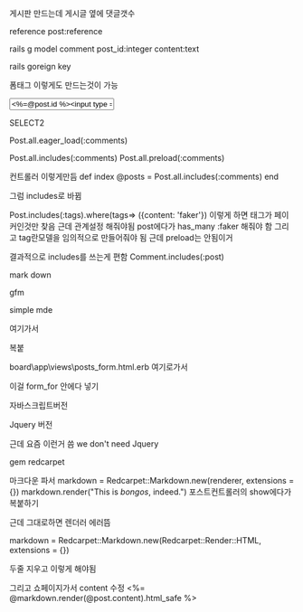 게시판 만드는데 게시글 옆에 댓글갯수

reference
post:reference

rails g model comment post_id:integer content:text

rails goreign key

폼태그 이렇게도 만드는것이 가능
<form action='/posts/comment' method='post'>
<input name='content />
<input hidden='post_id' value = '<%=@post.id %>
<input type = 'submit' />
</form>



SELECT2


Post.all.eager_load(:comments)

Post.all.includes(:comments)
Post.all.preload(:comments)

컨트롤러 이렇게만듬
  def index
    @posts = Post.all.includes(:comments)
  end

그럼 includes로 바뀜


Post.includes(:tags).where(tags=> ({content: 'faker'})
이렇게 하면 태그가 페이커인것만 찾음
근데 관계설정 해줘야됨 post에다가 has_many :faker 해줘야 함
그리고 tag란모델을 임의적으로 만들어줘야 됨
근데 preload는 안됨이거


결과적으로 includes를 쓰는게 편함
Comment.includes(:post)



mark down



gfm


simple mde

여기가서
<link rel="stylesheet" href="https://cdn.jsdelivr.net/simplemde/latest/simplemde.min.css">
<script src="https://cdn.jsdelivr.net/simplemde/latest/simplemde.min.js"></script>

복붙

board\app\views\posts\_form.html.erb
여기로가서
<script>
var simplemde = new SimpleMDE();
</script>
이걸 form_for 안에다 넣기

자바스크립트버전
<script>
var simplemde = new SimpleMDE({ element: document.getElementById("MyID") });
</script>

Jquery 버전
<script>
var simplemde = new SimpleMDE({ element: $("#MyID")[0] });
</script>


근데 요즘 이런거 씀
we don't need Jquery


gem redcarpet


마크다운 파서
markdown = Redcarpet::Markdown.new(renderer, extensions = {})
markdown.render("This is *bongos*, indeed.")
포스트컨트롤러의 show에다가 복붙하기

근데 그대로하면 렌더러 에러뜸

  markdown = Redcarpet::Markdown.new(Redcarpet::Render::HTML, extensions = {})

두줄 지우고 이렇게 해야됨

그리고 쇼페이지가서 content 수정
  <%= @markdown.render(@post.content).html_safe %>
